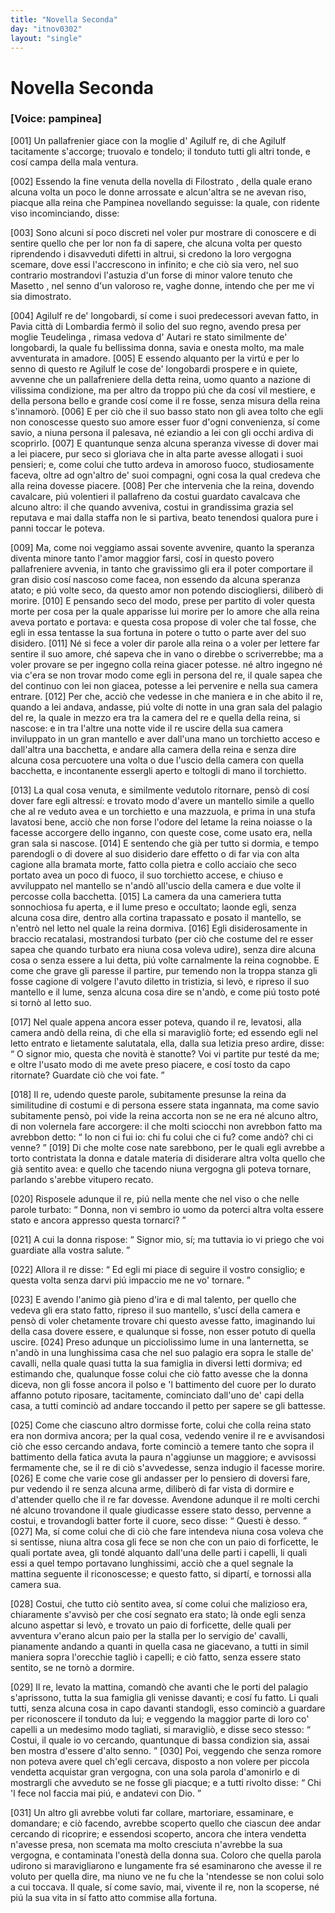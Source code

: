 ```yaml
---
title: "Novella Seconda"
day: "itnov0302"
layout: "single"
---
```

<div id="nov0302" type="novella" who="pampinea">
 <h1>
  Novella Seconda
 </h1>
 <p>
  <h3>
   [Voice: pampinea]
  </h3>
 </p>
 <argument>
  <p>
   <a name="p03020001">
    [001]
   </a>
   Un pallafrenier giace con la moglie d'
   <name persref="agilulfo" type="person">
    Agilulf
   </name>
   re, di che
   <name persref="agilulfo" type="person">
    Agilulf
   </name>
   tacitamente s'accorge; truovalo e tondelo; il tonduto tutti gli altri tonde, e cos&iacute; campa della mala ventura.
  </p>
 </argument>
 <div3 type="commentary" who="author">
  <p>
   <a name="p03020002">
    [002]
   </a>
   Essendo la fine venuta della novella di
   <name persref="filostrato" type="person">
    Filostrato
   </name>
   , della quale erano alcuna volta un poco le donne arrossate e alcun'altra se ne avevan riso, piacque alla
   <name persref="neifile" type="person">
    reina
   </name>
   che
   <name persref="pampinea" type="person">
    Pampinea
   </name>
   novellando seguisse: la quale, con ridente viso incominciando, disse:
  </p>
 </div3>
 <div3 type="commentary" who="pampinea">
  <p>
   <a name="p03020003">
    [003]
   </a>
   Sono alcuni s&iacute; poco discreti nel voler pur mostrare di conoscere e di sentire quello che per lor non fa di sapere, che alcuna volta per questo riprendendo i disavveduti difetti in altrui, si credono la loro vergogna scemare, dove essi l'accrescono in infinito; e che ci&ograve; sia vero, nel suo contrario mostrandovi l'astuzia d'un forse di minor valore tenuto che
   <name persref="masettolamporecchio" type="person">
    Masetto
   </name>
   , nel senno d'un valoroso re, vaghe donne, intendo che per me vi sia dimostrato.
  </p>
 </div3>
 <p>
  <a name="p03020004">
   [004]
  </a>
  <name persref="agilulfo" type="person">
   Agilulf
  </name>
  re de' longobardi, s&iacute; come i suoi predecessori avevan fatto, in
  <name placeref="pavia" type="place">
   Pavia
  </name>
  citt&agrave; di
  <name placeref="lombardia" type="place">
   Lombardia
  </name>
  ferm&ograve; il solio del suo regno, avendo presa per moglie
  <name persref="teodolinda" type="person">
   Teudelinga
  </name>
  , rimasa vedova d'
  <name persref="autari" type="person">
   Autari
  </name>
  re stato similmente de' longobardi, la quale fu bellissima donna, savia e onesta molto, ma male avventurata in amadore.
  <a name="p03020005">
   [005]
  </a>
  E essendo alquanto per la virt&uacute; e per lo senno di questo re
  <name persref="agilulfo" type="person">
   Agilulf
  </name>
  le cose de' longobardi prospere e in quiete, avvenne che un pallafreniere della detta reina, uomo quanto a nazione di vilissima condizione, ma per altro da troppo pi&uacute; che da cos&iacute; vil mestiere, e della persona bello e grande cos&iacute; come il re fosse, senza misura della reina s'innamor&ograve;.
  <a name="p03020006">
   [006]
  </a>
  E per ci&ograve; che il suo basso stato non gli avea tolto che egli non conoscesse questo suo amore esser fuor d'ogni convenienza, s&iacute; come savio, a niuna persona il palesava, n&eacute; eziandio a lei con gli occhi ardiva di scoprirlo.
  <a name="p03020007">
   [007]
  </a>
  E quantunque senza alcuna speranza vivesse di dover mai a lei piacere, pur seco si gloriava che in alta parte avesse allogati i suoi pensieri; e, come colui che tutto ardeva in amoroso fuoco, studiosamente faceva, oltre ad ogn'altro de' suoi compagni, ogni cosa la qual credeva che alla reina dovesse piacere.
  <a name="p03020008">
   [008]
  </a>
  Per che intervenia che la reina, dovendo cavalcare, pi&uacute; volentieri il pallafreno da costui guardato cavalcava che alcuno altro: il che quando avveniva, costui in grandissima grazia sel reputava e mai dalla staffa non le si partiva, beato tenendosi qualora pure i panni toccar le poteva.
 </p>
 <p>
  <a name="p03020009">
   [009]
  </a>
  Ma, come noi veggiamo assai sovente avvenire, quanto la speranza diventa minore tanto l'amor maggior farsi, cos&iacute; in questo povero pallafreniere avvenia, in tanto che gravissimo gli era il poter comportare il gran disio cos&iacute; nascoso come facea, non essendo da alcuna speranza atato; e pi&uacute; volte seco, da questo amor non potendo disciogliersi, diliber&ograve; di morire.
  <a name="p03020010">
   [010]
  </a>
  E pensando seco del modo, prese per partito di voler questa morte per cosa per la quale apparisse lui morire per lo amore che alla reina aveva portato e portava: e questa cosa propose di voler che tal fosse, che egli in essa tentasse la sua fortuna in potere o tutto o parte aver del suo disidero.
  <a name="p03020011">
   [011]
  </a>
  N&eacute; si fece a voler dir parole alla reina o a voler per lettere far sentire il suo amore, ch&eacute; sapeva che in vano o direbbe o scriverrebbe; ma a voler provare se per ingegno colla reina giacer potesse. n&eacute; altro ingegno n&eacute; via c'era se non trovar modo come egli in persona del re, il quale sapea che del continuo con lei non giacea, potesse a lei pervenire e nella sua camera entrare.
  <a name="p03020012">
   [012]
  </a>
  Per che, acci&ograve; che vedesse in che maniera e in che abito il re, quando a lei andava, andasse, pi&uacute; volte di notte in una gran sala del palagio del re, la quale in mezzo era tra la camera del re e quella della reina, si nascose: e in tra l'altre una notte vide il re uscire della sua camera inviluppato in un gran mantello e aver dall'una mano un torchietto acceso e dall'altra una bacchetta, e andare alla camera della reina e senza dire alcuna cosa percuotere una volta o due l'uscio della camera con quella bacchetta, e incontanente essergli aperto e toltogli di mano il torchietto.
 </p>
 <p>
  <a name="p03020013">
   [013]
  </a>
  La qual cosa venuta, e similmente vedutolo ritornare, pens&ograve; di cos&iacute; dover fare egli altress&iacute;: e trovato modo d'avere un mantello simile a quello che al re veduto avea e un torchietto e una mazzuola, e prima in una stufa lavatosi bene, acci&ograve; che non forse l'odore del letame la reina noiasse o la facesse accorgere dello inganno, con queste cose, come usato era, nella gran sala si nascose.
  <a name="p03020014">
   [014]
  </a>
  E sentendo che gi&agrave; per tutto si dormia, e tempo parendogli o di dovere al suo disiderio dare effetto o di far via con alta cagione alla bramata morte, fatto colla pietra e collo acciaio che seco portato avea un poco di fuoco, il suo torchietto accese, e chiuso e avviluppato nel mantello se n'and&ograve; all'uscio della camera e due volte il percosse colla bacchetta.
  <a name="p03020015">
   [015]
  </a>
  La camera da una cameriera tutta sonnochiosa fu aperta, e il lume preso e occultato; laonde egli, senza alcuna cosa dire, dentro alla cortina trapassato e posato il mantello, se n'entr&ograve; nel letto nel quale la reina dormiva.
  <a name="p03020016">
   [016]
  </a>
  Egli disiderosamente in braccio recatalasi, mostrandosi turbato (per ci&ograve; che costume del re esser sapea che quando turbato era niuna cosa voleva udire), senza dire alcuna cosa o senza essere a lui detta, pi&uacute; volte carnalmente la reina cognobbe. E come che grave gli paresse il partire, pur temendo non la troppa stanza gli fosse cagione di volgere l'avuto diletto in tristizia, si lev&ograve;, e ripreso il suo mantello e il lume, senza alcuna cosa dire se n'and&ograve;, e come pi&uacute; tosto pot&eacute; si torn&ograve; al letto suo.
 </p>
 <p>
  <a name="p03020017">
   [017]
  </a>
  Nel quale appena ancora esser poteva, quando il re, levatosi, alla camera and&ograve; della reina, di che ella si maravigli&ograve; forte; ed essendo egli nel letto entrato e lietamente salutatala, ella, dalla sua letizia preso ardire, disse:
  <q direct="unspecified" who="teodolinda">
   O signor mio, questa che novit&agrave; &egrave; stanotte? Voi vi partite pur test&eacute; da me; e oltre l'usato modo di me avete preso piacere, e cos&iacute; tosto da capo ritornate? Guardate ci&ograve; che voi fate.
  </q>
 </p>
 <p>
  <a name="p03020018">
   [018]
  </a>
  Il re, udendo queste parole, subitamente presunse la reina da similitudine di costumi e di persona essere stata ingannata, ma come savio subitamente pens&ograve;, poi vide la reina accorta non se ne era n&eacute; alcuno altro, di non volernela fare accorgere: il che molti sciocchi non avrebbon fatto ma avrebbon detto:
  <q direct="unspecified">
   Io non ci fui io: chi fu colui che ci fu? come and&ograve;? chi ci venne?
  </q>
  <a name="p03020019">
   [019]
  </a>
  Di che molte cose nate sarebbono, per le quali egli avrebbe a torto contristata la donna e datale materia di disiderare altra volta quello che gi&agrave; sentito avea: e quello che tacendo niuna vergogna gli poteva tornare, parlando s'arebbe vitupero recato.
 </p>
 <p>
  <a name="p03020020">
   [020]
  </a>
  Risposele adunque il re, pi&uacute; nella mente che nel viso o che nelle parole turbato:
  <q direct="unspecified" who="agilulfo">
   Donna, non vi sembro io uomo da poterci altra volta essere stato e ancora appresso questa tornarci?
  </q>
 </p>
 <p>
  <a name="p03020021">
   [021]
  </a>
  A cui la donna rispose:
  <q direct="unspecified" who="teodolinda">
   Signor mio, s&iacute;; ma tuttavia io vi priego che voi guardiate alla vostra salute.
  </q>
 </p>
 <p>
  <a name="p03020022">
   [022]
  </a>
  Allora il re disse:
  <q direct="unspecified" who="agilulfo">
   Ed egli mi piace di seguire il vostro consiglio; e questa volta senza darvi pi&uacute; impaccio me ne vo' tornare.
  </q>
 </p>
 <p>
  <a name="p03020023">
   [023]
  </a>
  E avendo l'animo gi&agrave; pieno d'ira e di mal talento, per quello che vedeva gli era stato fatto, ripreso il suo mantello, s'usc&iacute; della camera e pens&ograve; di voler chetamente trovare chi questo avesse fatto, imaginando lui della casa dovere essere, e qualunque si fosse, non esser potuto di quella uscire.
  <a name="p03020024">
   [024]
  </a>
  Preso adunque un picciolissimo lume in una lanternetta, se n'and&ograve; in una lunghissima casa che nel suo palagio era sopra le stalle de' cavalli, nella quale quasi tutta la sua famiglia in diversi letti dormiva; ed estimando che, qualunque fosse colui che ci&ograve; fatto avesse che la donna diceva, non gli fosse ancora il polso e 'l battimento del cuore per lo durato affanno potuto riposare, tacitamente, cominciato dall'uno de' capi della casa, a tutti cominci&ograve; ad andare toccando il petto per sapere se gli battesse.
 </p>
 <p>
  <a name="p03020025">
   [025]
  </a>
  Come che ciascuno altro dormisse forte, colui che colla reina stato era non dormiva ancora; per la qual cosa, vedendo venire il re e avvisandosi ci&ograve; che esso cercando andava, forte cominci&ograve; a temere tanto che sopra il battimento della fatica avuta la paura n'aggiunse un maggiore; e avvisossi fermamente che, se il re di ci&ograve; s'avvedesse, senza indugio il facesse morire.
  <a name="p03020026">
   [026]
  </a>
  E come che varie cose gli andasser per lo pensiero di doversi fare, pur vedendo il re senza alcuna arme, diliber&ograve; di far vista di dormire e d'attender quello che il re far dovesse. Avendone adunque il re molti cerchi n&eacute; alcuno trovandone il quale giudicasse essere stato desso, pervenne a costui, e trovandogli batter forte il cuore, seco disse:
  <q direct="unspecified" who="agilulfo">
   Questi &egrave; desso.
  </q>
  <a name="p03020027">
   [027]
  </a>
  Ma, s&iacute; come colui che di ci&ograve; che fare intendeva niuna cosa voleva che si sentisse, niuna altra cosa gli fece se non che con un paio di forficette, le quali portate avea, gli tond&eacute; alquanto dall'una delle parti i capelli, li quali essi a quel tempo portavano lunghissimi, acci&ograve; che a quel segnale la mattina seguente il riconoscesse; e questo fatto, si dipart&iacute;, e tornossi alla camera sua.
 </p>
 <p>
  <a name="p03020028">
   [028]
  </a>
  Costui, che tutto ci&ograve; sentito avea, s&iacute; come colui che malizioso era, chiaramente s'avvis&ograve; per che cos&iacute; segnato era stato; l&agrave; onde egli senza alcuno aspettar si lev&ograve;, e trovato un paio di forficette, delle quali per avventura v'erano alcun paio per la stalla per lo servigio de' cavalli, pianamente andando a quanti in quella casa ne giacevano, a tutti in simil maniera sopra l'orecchie tagli&ograve; i capelli; e ci&ograve; fatto, senza essere stato sentito, se ne torn&ograve; a dormire.
 </p>
 <p>
  <a name="p03020029">
   [029]
  </a>
  Il re, levato la mattina, comand&ograve; che avanti che le porti del palagio s'aprissono, tutta la sua famiglia gli venisse davanti; e cos&iacute; fu fatto. Li quali tutti, senza alcuna cosa in capo davanti standogli, esso cominci&ograve; a guardare per riconoscere il tonduto da lui; e veggendo la maggior parte di loro co' capelli a un medesimo modo tagliati, si maravigli&ograve;, e disse seco stesso:
  <q direct="unspecified" type="internalmonologue" who="agilulfo">
   Costui, il quale io vo cercando, quantunque di bassa condizion sia, assai ben mostra d'essere d'alto senno.
  </q>
  <a name="p03020030">
   [030]
  </a>
  Poi, veggendo che senza romore non poteva avere quel ch'egli cercava, disposto a non volere per piccola vendetta acquistar gran vergogna, con una sola parola d'amonirlo e di mostrargli che avveduto se ne fosse gli piacque; e a tutti rivolto disse:
  <q direct="unspecified" who="agilulfo">
   Chi 'l fece nol faccia mai pi&uacute;, e andatevi con Dio.
  </q>
 </p>
 <p>
  <a name="p03020031">
   [031]
  </a>
  Un altro gli avrebbe voluti far collare, martoriare, essaminare, e domandare; e ci&ograve; facendo, avrebbe scoperto quello che ciascun dee andar cercando di ricoprire; e essendosi scoperto, ancora che intera vendetta n'avesse presa, non scemata ma molto cresciuta n'avrebbe la sua vergogna, e contaminata l'onest&agrave; della donna sua. Coloro che quella parola udirono si maravigliarono e lungamente fra s&eacute; esaminarono che avesse il re voluto per quella dire, ma niuno ve ne fu che la 'ntendesse se non colui solo a cui toccava. Il quale, s&iacute; come savio, mai, vivente il re, non la scoperse, n&eacute; pi&uacute; la sua vita in s&iacute; fatto atto commise alla fortuna.
 </p>
</div>